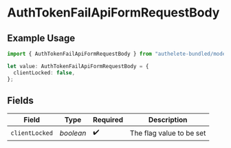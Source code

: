 # AuthTokenFailApiFormRequestBody

## Example Usage

```typescript
import { AuthTokenFailApiFormRequestBody } from "authelete-bundled/models/operations";

let value: AuthTokenFailApiFormRequestBody = {
  clientLocked: false,
};
```

## Fields

| Field                     | Type                      | Required                  | Description               |
| ------------------------- | ------------------------- | ------------------------- | ------------------------- |
| `clientLocked`            | *boolean*                 | :heavy_check_mark:        | The flag value to be set<br/> |